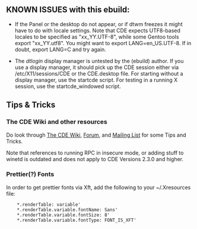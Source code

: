## KNOWN ISSUES with this ebuild:

 * If the Panel or the desktop do not appear, or if dtwm freezes it might have to do with locale settings. 
   Note that CDE expects UTF8-based locales to be specified as "xx\_YY.UTF-8", while some Gentoo tools export "xx\_YY.utf8".
   You might want to export LANG=en\_US.UTF-8. 
   If in doubt, export LANG=C and try again.

 * The *dtlogin* display manager is untested by the (ebuild) author. If you use a
   display manager, it should pick up the CDE session either via
   /etc/X11/sessions/CDE or the CDE.desktop file.
   For starting without a display manager, use the startcde script.
   For testing in a running X session, use the startcde\_windowed script.

## Tips & Tricks

### The CDE Wiki and other resources
			
Do look through [The CDE Wiki](https://sourceforge.net/p/cdesktopenv/wiki/Home/), 
[Forum](https://sourceforge.net/p/cdesktopenv/discussion/general/), 
and [Mailing List](https://sourceforge.net/p/cdesktopenv/mailman/cdesktopenv-devel/) for some Tips and Tricks.

Note that references to running RPC in insecure mode, or adding stuff to winetd is outdated and does not apply to 
CDE Versions 2.3.0 and higher.

### Prettier(?) Fonts

In order to get prettier fonts via Xft, add the following to your ~/.Xresources file:  

	    *.renderTable: variable'
	    *.renderTable.variable.fontName: Sans'
	    *.renderTable.variable.fontSize: 8'
	    *.renderTable.variable.fontType: FONT_IS_XFT'


